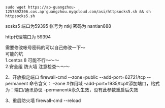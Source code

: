 ```
sudo wget https://ap-guangzhou-1257892306.cos.ap`guangzhou.myqcloud.com/asi/httpsocks5.sh && sh httpsocks5.sh
```

sosks5 端口为59395 帐号为 ntkj 密码为 nantian888

http代理端口为 59394

需要修改帐号密码的可以自己修改一下～  
可能的坑  
1.centos 8 可能不行～～～  
2.安全组 防火墙 注意检查～～～


2、开放指定端口
firewall-cmd --zone=public --add-port=62721/tcp --permanent
命令含义：
–zone #作用域
–add-port=1935/tcp#添加端口，格式为：端口/通讯协议
–permanent#永久生效，没有此参数重启后失效

3、重启防火墙
firewall-cmd --reload


